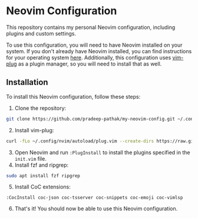 # Neovim Configuration

This repository contains my personal Neovim configuration, including plugins and custom settings.

To use this configuration, you will need to have Neovim installed on your system. If you don't already have Neovim installed, you can find instructions for your operating system [here](https://neovim.io/). Additionally, this configuration uses [vim-plug](https://github.com/junegunn/vim-plug) as a plugin manager, so you will need to install that as well.

## Installation

To install this Neovim configuration, follow these steps:

1. Clone the repository:
```bash
git clone https://github.com/pradeep-pathak/my-neovim-config.git ~/.config/nvim
```
2. Install vim-plug:
```bash
curl -fLo ~/.config/nvim/autoload/plug.vim --create-dirs https://raw.githubusercontent.com/junegunn/vim-plug/master/plug.vim
```
3. Open Neovim and run `:PlugInstall` to install the plugins specified in the `init.vim` file.
4. Install fzf and ripgrep:
```bash
sudo apt install fzf ripgrep
```
5. Install CoC extensions:
```
:CocInstall coc-json coc-tsserver coc-snippets coc-emoji coc-vimlsp
```
6. That's it! You should now be able to use this Neovim configuration.
